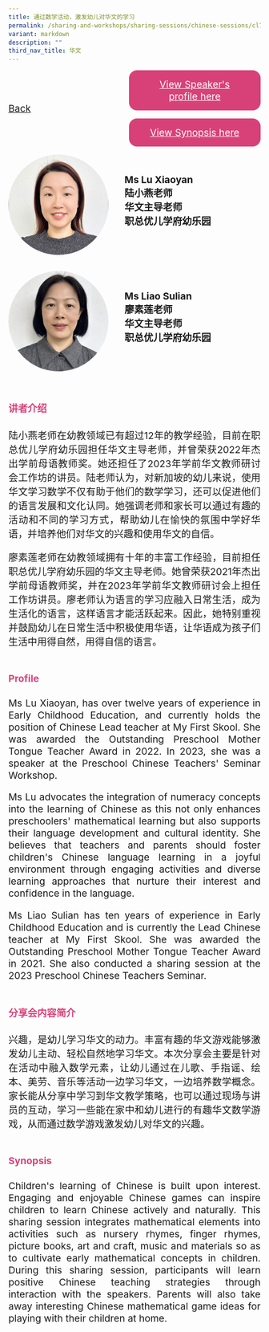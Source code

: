 ```yaml
---
title: 通过数学活动，激发幼儿对华文的学习
permalink: /sharing-and-workshops/sharing-sessions/chinese-sessions/cl7/
variant: markdown
description: ""
third_nav_title: 华文
---
```

<style>
.entry-title{
  font-size: 2.25rem;
  font-weight: 700;
  margin-bottom: 2rem;
  text-align: center;
}
.entry-content p{
  text-align: justify;
}

.entry-title.supported-by{
  margin-bottom: 0;
  margin-top: 3rem;
}

.entry-content .buttons-container{
  align-items: center;
  column-gap: 1rem;
  display: flex;
  flex-wrap: wrap;
  justify-content: center;
}
.entry-content .buttons-container .btn-link{
  background-color: #7431e8;
  border-radius: 0.4rem;
  color: #fff;
  font-size: 1.5rem;
  margin-bottom: 1rem;
  padding: 15px 20px;
  text-align: center;
  text-decoration: none;
  width: 15rem;
}
.entry-content .buttons-container .btn-link:hover{
  background-color: lightgrey;
}

.entry-content.sharing-sessions{
  align-items: center;
  display: flex;
  flex-direction: column;
  row-gap: 1.5rem;
}
.entry-content.sharing-sessions .session-item{
  align-items: flex-start;
  background-color:#d84178;
  border-radius: 0.5rem;
  color: #ffffff;
  row-gap: 2rem;
  display: flex;
  font-size: 1.1rem;
  flex-direction: column;
  line-height: 1.2;
  justify-content: space-between;
  margin-bottom: 2rem;
  padding: 1rem;
  width: 100%;
}
.entry-content.sharing-sessions .session-item .lower-wrapper{
  display: flex;
  flex-direction: column;
  row-gap: 2rem;
  width: 100%;
}
.entry-content.sharing-sessions .session-item .session-link{
  border: 2px solid lightgrey;
  border-radius: 0.5rem;
  padding: 1rem;
  text-align: center;
}
.entry-content.sharing-sessions .session-item .session-link a{
  color: #ffffff;
}

.entry-content.sharing-sessions.malay-sessions .session-item{
  background-color: #a3c864;
}

.entry-content.sharing-sessions.tamil-sessions .session-item,
.entry-content.sharing-sessions.preschools-exhibitors .session-item{
  background-color: #9b4490;
}

.entry-content.sharing-sessions.english-sessions .session-item{
  background-color: #fa0;
}

.entry-content.sharing-sessions.primary-secondary-exhibitors .session-item{
  background-color: #a3c864;
}

.entry-content.sharing-sessions .session-item .session-link:hover{
  background-color: lightgrey;
}

.entry-content.sharing-session-item{
  font-size: 1.2rem;
}
.entry-content.sharing-session-item .sharing-sessions-nav{
  align-items: center;
  column-gap: 1rem;
  display: flex;
  flex-wrap: wrap;
  justify-content: space-between;
  padding-bottom: 1rem;
}
.entry-content.sharing-session-item .sharing-sessions-nav .inner-nav-wrapper{
  column-gap: 1rem;
  display: flex;
  flex: 2;
  flex-wrap: wrap;
  justify-content: flex-end;
  row-gap: 1rem;
}
.entry-content.sharing-session-item .sharing-sessions-nav .inner-nav-wrapper .nav-btn{
  background-color: #d84178;
  border-radius: 1rem;
  color: #fff;
  padding: 1rem 2rem;
  text-align: center;
  width: 100%;
}
.entry-content.sharing-session-item.malay-session .sharing-sessions-nav .inner-nav-wrapper .nav-btn{
  background-color: #a3c864;
}
.entry-content.sharing-session-item.tamil-session .sharing-sessions-nav .inner-nav-wrapper .nav-btn{
  background-color: #9b4490;
}
.entry-content.sharing-session-item.english-session .sharing-sessions-nav .inner-nav-wrapper .nav-btn{
  background-color: #fa0;
}
.entry-content.sharing-session-item .sharing-sessions-nav .inner-nav-wrapper .nav-btn:hover{
  background-color: lightgrey;
}
.entry-content.sharing-session-item .profile-wrapper{
  align-items: center;
  display: flex;
  flex-direction: row;
  column-gap: 2rem;
}
.entry-content.sharing-session-item .profile-photo-container{
  align-items: center;
  column-gap: 1rem;
  display: flex;
  flex-wrap: wrap;
  justify-content: space-between;
  row-gap: 1rem;
}
.entry-content.sharing-session-item .profile-photo{
  align-items: center;
  column-gap: 2rem;
  display: flex;
  flex-wrap: wrap;
  justify-content: center;
  row-gap: 2rem;
  margin-bottom: 2rem;
}
.entry-content.sharing-session-item .profile-photo img{
  border-radius: 100px;
  width: 200px;
}
.entry-content.sharing-session-item.awardee-item .profile-photo{
  width: 100%;
}
.entry-content.sharing-session-item .profile-name{
  font-weight: 700;
  margin-bottom: 3rem;
}
.entry-content.sharing-session-item h4{
  color: #d84178;
}
.entry-content.sharing-session-item.malay-session h4{
  color: #a3c864;
}
.entry-content.sharing-session-item.tamil-session h4{
  color: #9b4490;
}
.entry-content.sharing-session-item.english-session h4{
  color: #fa0;
}
.entry-content.sharing-session-item.awardee-item h3,
.entry-content.sharing-session-item.awardee-item h4{
  color: #4372d6;
}
.entry-content.sharing-session-item .section-wrapper{
  margin-bottom: 3rem;
}

.entry-content.awardees-container h4{
  font-weight: 700;
  margin-bottom: 3rem;
}
.entry-content.awardees-container a{
  text-decoration: none;
}
.entry-content.awardees-container .section-wrapper{
  margin-bottom: 10rem;
}
.entry-content.awardees-container .section-row{
  column-gap: 1rem;
  display: flex;
  flex-wrap: wrap;
  justify-content: space-around;
  row-gap: 1rem;
}
.entry-content.awardees-container .section-column{
  width: 30%;
}
.entry-content.awardees-container .awardee-wrapper{
  align-items: center;
  display: flex;
  flex-direction: column;
  justify-content: center;
  row-gap: 1rem;
}
.entry-content.awardees-container .awardee-wrapper .awardee-pic{
  width: 10rem;
}
.entry-content.awardees-container .awardee-wrapper .awardee-profile{
  color: #484848;
  text-align: center;
}
.entry-content.awardees-container .awardee-wrapper .name-english{
  font-size: 1.25rem;
  margin-bottom: 1rem;
}
.entry-content.awardees-container .awardee-wrapper .name-chinese{
  font-size: 1.25rem;
  margin-bottom: 1rem;
}

.entry-content .btntop{
  position: fixed;
  float: right;
  bottom: 20px;
  right: 80px;
  z-index: 99;
  border: none;
  background-color: #3bb9ff;
  cursor: pointer;
  padding: 15px;
  border-radius: 4px;
  color: #fff;
  font-weight: 600;
}

.coming-soon{
  color: #7431e8;
  font-size: 2rem;
  font-weight: 700;
  margin-top: 3rem;
  text-align: center;
}

@media all and (min-width: 40rem ){
  .entry-content.sharing-sessions{
    align-items: flex-start;
    display: flex;
    flex-direction: column;
    row-gap: 1.5rem;
  }

  
  .entry-content.sharing-sessions .session-item .lower-wrapper{
    align-items: center;
    flex-direction: row;
    justify-content: space-between;
  }

  .entry-content.sharing-session-item .sharing-sessions-nav .inner-nav-wrapper .nav-btn{
    width: 45%;
  }
}
</style>

<div class="entry-content sharing-session-item">
<div class="sharing-sessions-nav">
<a href="/sharing-and-workshops/sharing-sessions/chinese-sessions/">Back</a>
<div class="inner-nav-wrapper">
<a class="nav-btn" href="#C1">View Speaker's profile here</a>
<a class="nav-btn" href="#C2">View Synopsis here</a>
</div>
</div>

<div class="profiles-container">
<div class="profile-wrapper">
<div class="profile-photo">
<img alt="Lu Xiaoyan" src="/images/Sharing_sessions/lu-xiaoyan.jpg">
</div>
<div class="profile-name">
Ms Lu Xiaoyan<br>
陆小燕老师<br>
华文主导老师<br>
职总优儿学府幼乐园
</div>
</div>
<div class="profile-wrapper">
<div class="profile-photo">
<img alt="Liao Sulian" src="/images/Sharing_sessions/liao-sulian.jpg">
</div>
<div class="profile-name">
Ms Liao Sulian<br>
廖素莲老师<br>
华文主导老师<br>
职总优儿学府幼乐园
</div>
</div>
</div>

<div class="section-wrapper">
<h4 id="C1">讲者介绍</h4>
<p>
陆小燕老师在幼教领域已有超过12年的教学经验，目前在职总优儿学府幼乐园担任华文主导老师，并曾荣获2022年杰出学前母语教师奖。她还担任了2023年学前华文教师研讨会工作坊的讲员。陆老师认为，对新加坡的幼儿来说，使用华文学习数学不仅有助于他们的数学学习，还可以促进他们的语言发展和文化认同。她强调老师和家长可以通过有趣的活动和不同的学习方式，帮助幼儿在愉快的氛围中学好华语，并培养他们对华文的兴趣和使用华文的自信。
</p>
<p>
廖素莲老师在幼教领域拥有十年的丰富工作经验，目前担任职总优儿学府幼乐园的华文主导老师。她曾荣获2021年杰出学前母语教师奖，并在2023年学前华文教师研讨会上担任工作坊讲员。廖老师认为语言的学习应融入日常生活，成为生活化的语言，这样语言才能活跃起来。因此，她特别重视并鼓励幼儿在日常生活中积极使用华语，让华语成为孩子们生活中用得自然，用得自信的语言。
</p>
</div>

<div class="section-wrapper">
<h4>Profile</h4>
<p>
Ms Lu Xiaoyan, has over twelve years of experience in Early Childhood Education, and currently holds the position of Chinese Lead teacher at My First Skool. She was awarded the Outstanding Preschool Mother Tongue Teacher Award in 2022. In 2023, she was a speaker at the Preschool Chinese Teachers' Seminar Workshop.
</p>
<p>
Ms Lu advocates  the integration of numeracy concepts into the learning of  Chinese as this not only enhances preschoolers' mathematical learning but also supports their language development and cultural identity. She believes that teachers and parents should foster children's Chinese language learning in a joyful environment through engaging activities and diverse learning approaches that nurture their interest and confidence in the language.
</p>
<p>
Ms Liao Sulian has ten years of experience in Early Childhood Education and is currently the Lead Chinese teacher at My First Skool. She was awarded the Outstanding Preschool Mother Tongue Teacher Award in 2021. She also conducted a sharing session at the 2023 Preschool Chinese Teachers Seminar.
</p>
</div>

<div class="section-wrapper">
<h4 id="C2">分享会内容简介</h4> 
<p>
兴趣，是幼儿学习华文的动力。丰富有趣的华文游戏能够激发幼儿主动、轻松自然地学习华文。本次分享会主要是针对在活动中融入数学元素，让幼儿通过在儿歌、手指谣、绘本、美劳、音乐等活动一边学习华文，一边培养数学概念。家长能从分享中学习到华文教学策略，也可以通过现场与讲员的互动，学习一些能在家中和幼儿进行的有趣华文数学游戏，从而通过数学游戏激发幼儿对华文的兴趣。
</p>
</div>

<div class="section-wrapper">
<h4>Synopsis</h4> 
<p>
Children's learning of Chinese is built upon interest. Engaging and enjoyable Chinese games can inspire children to learn Chinese actively and naturally. This sharing session integrates mathematical elements into activities such as nursery rhymes, finger rhymes, picture books, art and craft, music and materials so as to cultivate early mathematical concepts in children. During this sharing session, participants will learn positive Chinese teaching strategies through interaction with the speakers. Parents will also take away interesting Chinese mathematical game ideas for playing with their children at home.
</p>
</div>

<div class="section-wrapper">
</div>
</div>